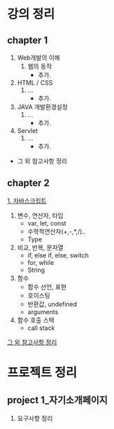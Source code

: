 # 강의 정리
## chapter 1
1. Web개발의 이해 
   1) 웹의 동작
        * 추가.
2. HTML / CSS  
   1) ...
        * 추가.
3. JAVA 개발환경설정  
   1) ...
        * 추가.
4. Servlet  
   1) ...
        * 추가.
* 그 외 참고사항 정리

## chapter 2
[1. 자바스크립트](study/ch_2_1.md)
   1) 변수, 연산자, 타입  
        * var, let, const
        * 수학적연산자(+,-,*,/)..
        * Type
   2) 비교, 반복, 문자열  
        * if, else if, else, switch
        * for, while
        * String 
   3) 함수  
        * 함수 선언, 표현
        * 호이스팅
        * 반환값, undefined
        * arguments
   4) 함수 호출 스택  
        * call stack 
 
[그 외 참고사항 정리](study/ch_2_0.md)

# 프로젝트 정리

## project 1_자기소개페이지
1. 요구사항 정리
   